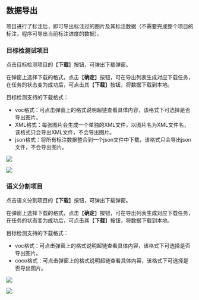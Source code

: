 ## 数据导出

项目进行了标注后，即可导出标注过的图片及其标注数据（不需要完成整个项目的标注，程序可导出当前标注进度的数据）。

### 目标检测试项目

点击目标检测项目的【**下载**】按钮，可弹出下载弹窗。

在弹窗上选择下载的格式，点击【**确定**】按钮，可在导出列表生成对应下载任务，在任务的状态变为成功后，可点击其【**下载**】按钮，将数据下载到本地。

目标检测支持的下载格式：

- voc格式：可点击弹窗上的格式说明超链查看具体内容，该格式下可选择是否导出图片。
- XML格式：每张图片会生成一个单独的XML文件，以图片名为XML文件名，该格式只会导出XML文件，不会导出图片。
- json格式：将所有标注数据整合到一个json文件中下载，该格式只会导出json文件，不会导出图片。

![](https://files.catbox.moe/a4voy7.png)

![](https://files.catbox.moe/fwb8e2.png)



### 语义分割项目

点击语义分割项目的【**下载**】按钮，可弹出下载弹窗。

在弹窗上选择下载的格式，点击【**确定**】按钮，可在导出列表生成对应下载任务，在任务的状态变为成功后，可点击其【**下载**】按钮，将数据下载到本地。

目标检测支持的下载格式：

- voc格式：可点击弹窗上的格式说明超链查看具体内容，该格式下可选择是否导出图片。
- coco格式：可点击弹窗上的格式说明超链查看具体内容，该格式下可选择是否导出图片。

![](https://files.catbox.moe/i8jget.png)

![](https://files.catbox.moe/r62qy0.png)